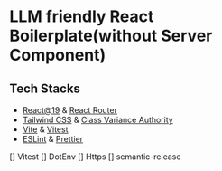 # LLM friendly React Boilerplate(without Server Component)

## Tech Stacks

* [React@19](https://react.dev) & [React Router](https://reactrouter.com/)
* [Tailwind CSS](https://tailwindcss.com) & [Class Variance Authority](https://cva.style/)
* [Vite](https://vite.dev) & [Vitest](https://vitest.dev)
* [ESLint](https://eslint.org) & [Prettier](https://prettier.io)


[] Vitest
[] DotEnv
[] Https
[] semantic-release